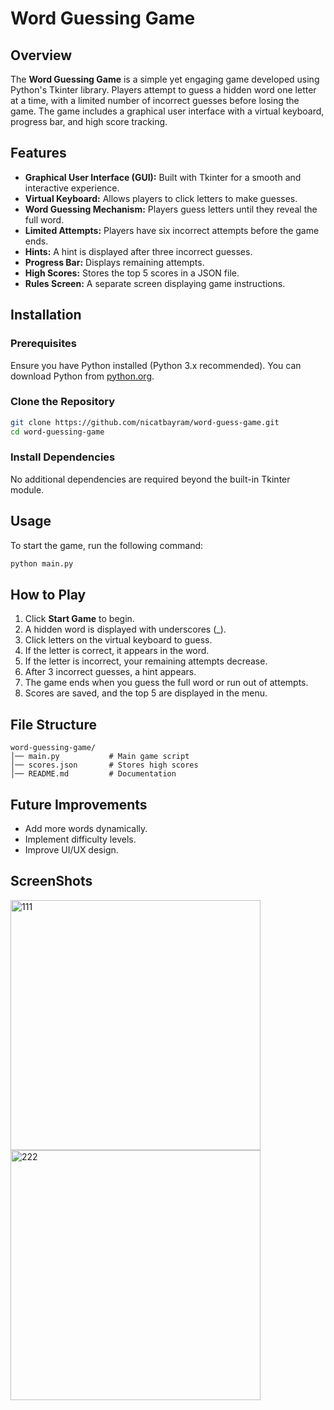 # Word Guessing Game

## Overview
The **Word Guessing Game** is a simple yet engaging game developed using Python's Tkinter library. Players attempt to guess a hidden word one letter at a time, with a limited number of incorrect guesses before losing the game. The game includes a graphical user interface with a virtual keyboard, progress bar, and high score tracking.

## Features
- **Graphical User Interface (GUI):** Built with Tkinter for a smooth and interactive experience.
- **Virtual Keyboard:** Allows players to click letters to make guesses.
- **Word Guessing Mechanism:** Players guess letters until they reveal the full word.
- **Limited Attempts:** Players have six incorrect attempts before the game ends.
- **Hints:** A hint is displayed after three incorrect guesses.
- **Progress Bar:** Displays remaining attempts.
- **High Scores:** Stores the top 5 scores in a JSON file.
- **Rules Screen:** A separate screen displaying game instructions.

## Installation
### Prerequisites
Ensure you have Python installed (Python 3.x recommended).
You can download Python from [python.org](https://www.python.org/downloads/).

### Clone the Repository
```sh
git clone https://github.com/nicatbayram/word-guess-game.git
cd word-guessing-game
```

### Install Dependencies
No additional dependencies are required beyond the built-in Tkinter module.

## Usage
To start the game, run the following command:
```sh
python main.py
```

## How to Play
1. Click **Start Game** to begin.
2. A hidden word is displayed with underscores (_).
3. Click letters on the virtual keyboard to guess.
4. If the letter is correct, it appears in the word.
5. If the letter is incorrect, your remaining attempts decrease.
6. After 3 incorrect guesses, a hint appears.
7. The game ends when you guess the full word or run out of attempts.
8. Scores are saved, and the top 5 are displayed in the menu.

## File Structure
```
word-guessing-game/
│── main.py           # Main game script
│── scores.json       # Stores high scores
│── README.md         # Documentation
```

## Future Improvements
- Add more words dynamically.
- Implement difficulty levels.
- Improve UI/UX design.

## ScreenShots
<img width="400" alt="111" src="https://github.com/user-attachments/assets/e047649f-2493-4583-9804-8daea0b70452" />
<img width="400" alt="222" src="https://github.com/user-attachments/assets/1a53c012-5f3a-4185-a3a5-6d10fef92eff" />








